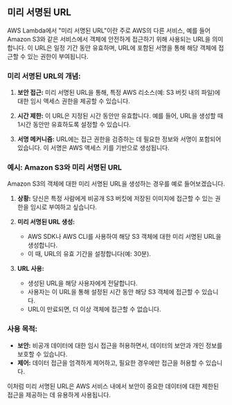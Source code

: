 ## 미리 서명된 URL
AWS Lambda에서 "미리 서명된 URL"이란 주로 AWS의 다른 서비스, 예를 들어 Amazon S3와 같은 서비스에서 객체에 안전하게 접근하기 위해 사용되는 URL을 의미합니다. 이 URL은 일정 기간 동안 유효하며, URL에 포함된 서명을 통해 해당 객체에 접근할 수 있는 권한이 부여됩니다.

### 미리 서명된 URL의 개념:

1. **보안 접근:** 미리 서명된 URL을 통해, 특정 AWS 리소스(예: S3 버킷 내의 파일)에 대한 임시 액세스 권한을 제공할 수 있습니다.

2. **시간 제한:** 이 URL은 지정된 시간 동안만 유효합니다. 예를 들어, URL을 생성할 때 1시간 동안만 유효하도록 설정할 수 있습니다.

3. **서명 메커니즘:** URL에는 접근 권한을 검증하는 데 필요한 정보와 서명이 포함되어 있습니다. 이 서명은 AWS 액세스 키를 기반으로 생성됩니다.

### 예시: Amazon S3와 미리 서명된 URL

Amazon S3의 객체에 대한 미리 서명된 URL을 생성하는 경우를 예로 들어보겠습니다.

1. **상황:** 당신은 특정 사람에게 비공개 S3 버킷에 저장된 이미지에 접근할 수 있는 권한을 임시로 부여하고 싶습니다.

2. **미리 서명된 URL 생성:**
   - AWS SDK나 AWS CLI를 사용하여 해당 S3 객체에 대한 미리 서명된 URL을 생성합니다.
   - 이 때, URL의 유효 기간을 설정합니다(예: 30분).

3. **URL 사용:**
   - 생성된 URL을 해당 사용자에게 전달합니다.
   - 사용자는 이 URL을 통해 설정된 시간 동안 해당 S3 객체에 접근할 수 있습니다.
   - URL이 만료되면, 더 이상 객체에 접근할 수 없습니다.

### 사용 목적:

- **보안:** 비공개 데이터에 대한 임시 접근을 허용하면서, 데이터의 보안과 개인 정보를 보호할 수 있습니다.
- **제어:** 데이터 접근을 엄격하게 제어하고, 필요한 경우에만 접근을 허용할 수 있습니다.

이처럼 미리 서명된 URL은 AWS 서비스 내에서 보안이 중요한 데이터에 대한 제한된 접근을 제공하는 데 유용하게 사용됩니다.
